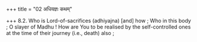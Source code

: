 +++
title = "02 अधियज्ञः कथम्"

+++
8.2. Who is Lord-of-sacrifices (adhiyajna) \[and\] how ; Who in this
body ; O slayer of Madhu ! How are You to be realised by the
self-controlled ones at the time of their journey (i.e., death) also ;
